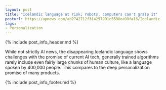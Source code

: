 ```yaml
---
layout: post
title: "Icelandic language at risk; robots, computers can't grasp it"
posturl: https://apnews.com/ab2742712f314257991c5598ea98fa16/Icelandic-language-at-risk;-robots,-computers-can't-grasp-it
tags:
- Personalization
---
```


{% include post_info_header.md %}

While not strictly AI news, the disappearing Icelandic language shows challenges with the promise of current AI tech, generally trained algorithms rarely include even fairly large chunks of human culture, like a language spoken by 400,000 people. This compares to the deep personalization promise of many products.

<!--more-->
{% include post_info_footer.md %}
